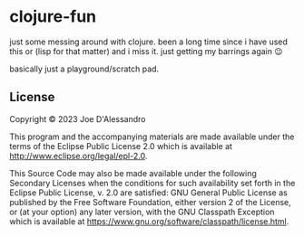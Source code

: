 # clojure-fun

just some messing around with clojure. been a long time since i have used this or (lisp for that matter) and i miss it. just getting my barrings again 😉

basically just a playground/scratch pad.

## License

Copyright © 2023 Joe D'Alessandro

This program and the accompanying materials are made available under the
terms of the Eclipse Public License 2.0 which is available at
http://www.eclipse.org/legal/epl-2.0.

This Source Code may also be made available under the following Secondary
Licenses when the conditions for such availability set forth in the Eclipse
Public License, v. 2.0 are satisfied: GNU General Public License as published by
the Free Software Foundation, either version 2 of the License, or (at your
option) any later version, with the GNU Classpath Exception which is available
at https://www.gnu.org/software/classpath/license.html.
